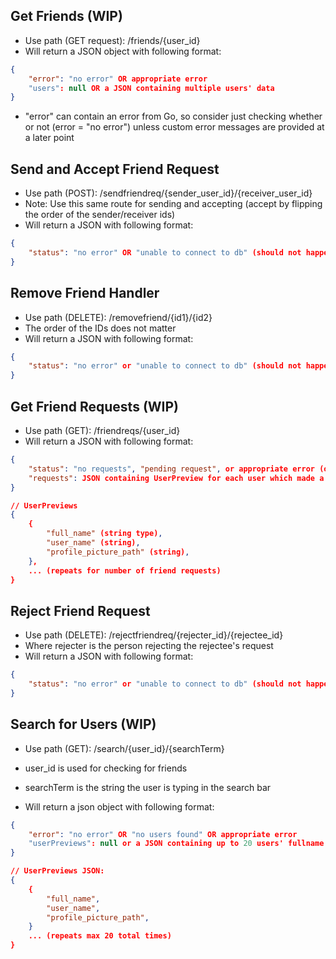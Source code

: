 ## Get Friends (WIP)

-   Use path (GET request): /friends/{user_id}
-   Will return a JSON object with following format:

```json
{
    "error": "no error" OR appropriate error
    "users": null OR a JSON containing multiple users' data
}
```

-   "error" can contain an error from Go, so consider just checking whether or not (error = "no error") unless custom error messages are provided at a later point

## Send and Accept Friend Request

-   Use path (POST): /sendfriendreq/{sender_user_id}/{receiver_user_id}
-   Note: Use this same route for sending and accepting (accept by flipping the order of the sender/receiver ids)
-   Will return a JSON with following format:

```json
{
    "status": "no error" OR "unable to connect to db" (should not happen)
}
```

## Remove Friend Handler

-   Use path (DELETE): /removefriend/{id1}/{id2}
-   The order of the IDs does not matter
-   Will return a JSON with following format:

```json
{
    "status": "no error" or "unable to connect to db" (should not happen)
}
```

## Get Friend Requests (WIP)

-   Use path (GET): /friendreqs/{user_id}
-   Will return a JSON with following format:

```json
{
    "status": "no requests", "pending request", or appropriate error (only "unable to connect to db")
    "requests": JSON containing UserPreview for each user which made a request (see below)
}

// UserPreviews
{
    {
        "full_name" (string type),
        "user_name" (string),
        "profile_picture_path" (string),
    },
    ... (repeats for number of friend requests)
}
```

## Reject Friend Request

-   Use path (DELETE): /rejectfriendreq/{rejecter_id}/{rejectee_id}
-   Where rejecter is the person rejecting the rejectee's request
-   Will return a JSON with following format:

```json
{
    "status": "no error" or "unable to connect to db" (should not happen)
}
```

## Search for Users (WIP)

-   Use path (GET): /search/{user_id}/{searchTerm}
-   user_id is used for checking for friends
-   searchTerm is the string the user is typing in the search bar

-   Will return a json object with following format:

```json
{
    "error": "no error" OR "no users found" OR appropriate error
    "userPreviews": null or a JSON containing up to 20 users' fullname + username + profile picture path
}

// UserPreviews JSON:
{
    {
        "full_name",
        "user_name",
        "profile_picture_path",
    }
    ... (repeats max 20 total times)
}
```
